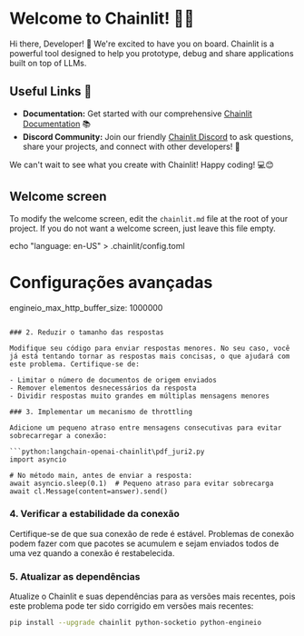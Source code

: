 # Welcome to Chainlit! 🚀🤖

Hi there, Developer! 👋 We're excited to have you on board. Chainlit is a powerful tool designed to help you prototype, debug and share applications built on top of LLMs.

## Useful Links 🔗

- **Documentation:** Get started with our comprehensive [Chainlit Documentation](https://docs.chainlit.io) 📚
- **Discord Community:** Join our friendly [Chainlit Discord](https://discord.gg/ZThrUxbAYw) to ask questions, share your projects, and connect with other developers! 💬

We can't wait to see what you create with Chainlit! Happy coding! 💻😊

## Welcome screen

To modify the welcome screen, edit the `chainlit.md` file at the root of your project. If you do not want a welcome screen, just leave this file empty.

echo "language: en-US" > .chainlit/config.toml

# Configurações avançadas

engineio_max_http_buffer_size: 1000000

````

### 2. Reduzir o tamanho das respostas

Modifique seu código para enviar respostas menores. No seu caso, você já está tentando tornar as respostas mais concisas, o que ajudará com este problema. Certifique-se de:

- Limitar o número de documentos de origem enviados
- Remover elementos desnecessários da resposta
- Dividir respostas muito grandes em múltiplas mensagens menores

### 3. Implementar um mecanismo de throttling

Adicione um pequeno atraso entre mensagens consecutivas para evitar sobrecarregar a conexão:

```python:langchain-openai-chainlit\pdf_juri2.py
import asyncio

# No método main, antes de enviar a resposta:
await asyncio.sleep(0.1)  # Pequeno atraso para evitar sobrecarga
await cl.Message(content=answer).send()
````

### 4. Verificar a estabilidade da conexão

Certifique-se de que sua conexão de rede é estável. Problemas de conexão podem fazer com que pacotes se acumulem e sejam enviados todos de uma vez quando a conexão é restabelecida.

### 5. Atualizar as dependências

Atualize o Chainlit e suas dependências para as versões mais recentes, pois este problema pode ter sido corrigido em versões mais recentes:

```bash
pip install --upgrade chainlit python-socketio python-engineio
```
